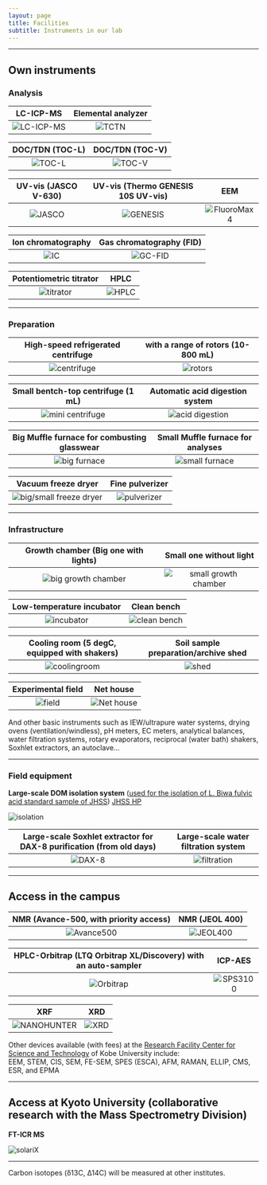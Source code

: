 ```yaml
---
layout: page
title: Facilities
subtitle: Instruments in our lab 
---
```

***
## Own instruments
### Analysis

LC-ICP-MS             |  Elemental analyzer
:-------------------------:|:-------------------------:
![LC-ICP-MS](/assets/img/DSCF9979.jpg)  |  ![TCTN](/assets/img/DSCF9977.jpg)


DOC/TDN (TOC-L)             |  DOC/TDN (TOC-V)
:-------------------------:|:-------------------------:
![TOC-L](/assets/img/DSCF9964.jpg)  |  ![TOC-V](/assets/img/DSCF9965.jpg)

UV-vis (JASCO V-630)            |  UV-vis (Thermo GENESIS 10S UV-vis) | EEM
:-------------------------:|:-------------------------:|:-------------------------:
![JASCO](/assets/img/DSCF9947.jpg)  |  ![GENESIS](/assets/img/DSCF9948.jpg) | ![FluoroMax4](https://s3-media3.fl.yelpcdn.com/bphoto/cQ1Yoa75m2yUFFbY2xwuqw/348s.jpg)  |  


Ion chromatography            | Gas chromatography (FID)
:-------------------------:|:-------------------------:
![IC](/assets/img/DSCF9962.jpg)  |  ![GC-FID](/assets/img/DSCF9963.jpg)

Potentiometric titrator            | HPLC
:-------------------------:|:-------------------------:
![titrator](/assets/img/DSCF9967.jpg)  |  ![HPLC](/assets/img/DSCF9956.jpg)

***
### Preparation

High-speed refrigerated centrifuge            |  with a range of rotors (10-800 mL)
:-------------------------:|:-------------------------:
![centrifuge](/assets/img/DSCF9957.jpg)    |  ![rotors](/assets/img/DSCF9958.jpg)

Small bentch-top centrifuge (1 mL)            | Automatic acid digestion system
:-------------------------:|:-------------------------:
![mini centrifuge](/assets/img/DSCF9983.jpg)  |  ![acid digestion](/assets/img/DSCF9972.jpg)

Big Muffle furnace for combusting glasswear            | Small Muffle furnace for analyses
:-------------------------:|:-------------------------:
![big furnace](/assets/img/DSCF9952.jpg)  |  ![small furnace](/assets/img/DSCF9950.jpg)

Vacuum freeze dryer            | Fine pulverizer
:-------------------------:|:-------------------------:
![big/small freeze dryer](/assets/img/DSCF9954.jpg)  |  ![pulverizer](/assets/img/DSCF9941.jpg)

***
### Infrastructure

Growth chamber (Big one with lights)            | Small one without light
:-------------------------:|:-------------------------:
![big growth chamber](/assets/img/DSCF9971.jpg)  |  ![small growth chamber](/assets/img/DSCF9973.jpg)

Low-temperature incubator            | Clean bench
:-------------------------:|:-------------------------:
![incubator](/assets/img/DSCF9960.jpg)  |  ![clean bench](/assets/img/DSCF9959.jpg)

Cooling room (5 degC, equipped with shakers)            | Soil sample preparation/archive shed
:-------------------------:|:-------------------------:
![coolingroom](https://s3-media3.fl.yelpcdn.com/bphoto/cQ1Yoa75m2yUFFbY2xwuqw/348s.jpg)  |  ![shed](/assets/img/DSCF9939.jpg)

Experimental field            | Net house
:-------------------------:|:-------------------------:
![field](https://s3-media3.fl.yelpcdn.com/bphoto/cQ1Yoa75m2yUFFbY2xwuqw/348s.jpg)  |  ![Net house](/assets/img/DSCF9943.jpg)

And other basic instruments such as IEW/ultrapure water systems, drying ovens (ventilation/windless), pH meters, EC meters, analytical balances, water filtration systems, rotary evaporators, reciprocal (water bath) shakers, Soxhlet extractors, an autoclave...

***
### Field equipment
**Large-scale DOM isolation system**
([used for the isolation of L. Biwa fulvic acid standard sample of JHSS](https://researchmap.jp/pika-315/published_papers/3063823/attachment_file.pdf))
[JHSS HP](http://www.research.kobe-u.ac.jp/ans-soil/e_jhss/index.html)

![isolation](https://s3-media3.fl.yelpcdn.com/bphoto/cQ1Yoa75m2yUFFbY2xwuqw/348s.jpg)

Large-scale Soxhlet extractor for DAX-8 purification (from old days)            | Large-scale water filtration system
:-------------------------:|:-------------------------:
![DAX-8](/assets/img/DSCF9969.jpg)  |  ![filtration](/assets/img/DSCF9976.jpg)

***
## Access in the campus

NMR (Avance-500, with priority access)           | NMR (JEOL 400)
:-------------------------:|:-------------------------:
![Avance500](https://s3-media3.fl.yelpcdn.com/bphoto/cQ1Yoa75m2yUFFbY2xwuqw/348s.jpg)  |  ![JEOL400](https://s3-media3.fl.yelpcdn.com/bphoto/cQ1Yoa75m2yUFFbY2xwuqw/348s.jpg)

HPLC-Orbitrap (LTQ Orbitrap XL/Discovery) with an auto-sampler           | ICP-AES
:-------------------------:|:-------------------------:
![Orbitrap](/assets/img/Obitrap.jpg)  |  ![SPS3100](https://s3-media3.fl.yelpcdn.com/bphoto/cQ1Yoa75m2yUFFbY2xwuqw/348s.jpg)

XRF          | XRD
:-------------------------:|:-------------------------:
![NANOHUNTER](https://s3-media3.fl.yelpcdn.com/bphoto/cQ1Yoa75m2yUFFbY2xwuqw/348s.jpg)  |  ![XRD](https://s3-media3.fl.yelpcdn.com/bphoto/cQ1Yoa75m2yUFFbY2xwuqw/348s.jpg)

Other devices available (with fees) at the [Research Facility Center for Science and Technology](http://www.csrea.kobe-u.ac.jp/kiki_service.html) of Kobe University include:  
EEM, STEM, CIS, SEM, FE-SEM, SPES (ESCA), AFM, RAMAN, ELLIP, CMS, ESR, and EPMA

***
## Access at Kyoto University (collaborative research with the Mass Spectrometry Division)

**FT-ICR MS**

![solariX](https://s3-media3.fl.yelpcdn.com/bphoto/cQ1Yoa75m2yUFFbY2xwuqw/348s.jpg)

***
Carbon isotopes (δ13C, Δ14C) will be measured at other institutes.

